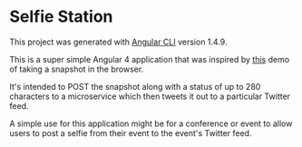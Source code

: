 # Selfie Station

This project was generated with [Angular CLI](https://github.com/angular/angular-cli) version 1.4.9.

This is a super simple Angular 4 application that was inspired by [this](https://jsfiddle.net/dannymarkov/cuumwch5/) demo of taking a snapshot in the browser.

It's intended to POST the snapshot along with a status of up to 280 characters to a microservice which then tweets it out to a particular Twitter feed.  

A simple use for this application might be for a conference or event to allow users to post a selfie from their event to the event's Twitter feed.
